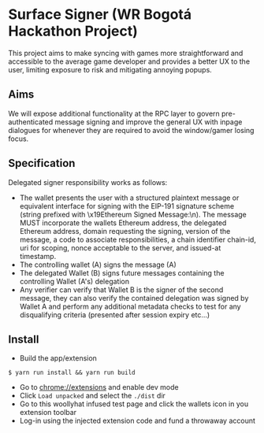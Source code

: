 # Surface Signer (WR Bogotá Hackathon Project)

This project aims to make syncing with games more straightforward and accessible to the average game developer and provides a better UX to the user, limiting exposure to risk and mitigating annoying popups.

## Aims

We will expose additional functionality at the RPC layer to govern pre-authenticated message signing and improve the general UX with inpage dialogues for whenever they are required to avoid the window/gamer losing focus.

## Specification

Delegated signer responsibility works as follows:

- The wallet presents the user with a structured plaintext message or equivalent interface for signing with the EIP-191 signature scheme (string prefixed with \x19Ethereum Signed Message:\n<length of message>). The message MUST incorporate the wallets Ethereum address, the delegated Ethereum address, domain requesting the signing, version of the message, a code to associate responsibilities, a chain identifier chain-id, uri for scoping, nonce acceptable to the server, and issued-at timestamp.
- The controlling wallet (A) signs the message (A)
- The delegated Wallet (B) signs future messages containing the controlling Wallet (A's) delegation
- Any verifier can verify that Wallet B is the signer of the second message, they can also verify the contained delegation was signed by Wallet A and perform any additional metadata checks to test for any disqualifying criteria (presented after session expiry etc...)

## Install

- Build the app/extension

```
$ yarn run install && yarn run build
```

- Go to [chrome://extensions](chrome://extensions) and enable dev mode
- Click `Load unpacked` and select the `./dist` dir
- Go to this woollyhat infused test page and click the wallets icon in you extension toolbar
- Log-in using the injected extension code and fund a throwaway account
